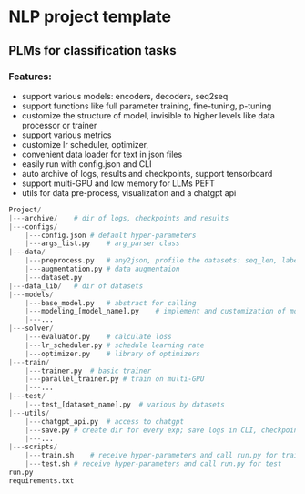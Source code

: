 # NLP project template

## PLMs for classification tasks

### Features:

- support various models: encoders, decoders, seq2seq
- support functions like full parameter training, fine-tuning, p-tuning
- customize the structure of model, invisible to higher levels like data processor or trainer
- support various metrics
- customize lr scheduler, optimizer,
- convenient data loader for text in json files
- easily run with config.json and CLI
- auto archive of logs, results and checkpoints, support tensorboard
- support multi-GPU and low memory for LLMs PEFT
- utils for data pre-process, visualization and a chatgpt api

```python
Project/
|---archive/	# dir of logs, checkpoints and results
|---configs/
	|---config.json	# default hyper-parameters
    |---args_list.py	# arg_parser class
|---data/
	|---preprocess.py	# any2json, profile the datasets: seq_len, labels 
    |---augmentation.py	# data augmentaion
	|---dataset.py
|---data_lib/	# dir of datasets
|---models/
	|---base_model.py	# abstract for calling 
    |---modeling_[model_name].py	# implement and customization of models
    |---...
|---solver/
    |---evaluator.py	# calculate loss
    |---lr_scheduler.py	# schedule learning rate
    |---optimizer.py	# library of optimizers
|---train/
	|---trainer.py	# basic trainer
	|---parallel_trainer.py	# train on multi-GPU
	|---...
|---test/
	|---test_[dataset_name].py	# various by datasets
|---utils/
	|---chatgpt_api.py	# access to chatgpt
    |---save.py	# create dir for every exp; save logs in CLI, checkpoints and tensorboard files
    |---...
|---scripts/
	|---train.sh	# receive hyper-parameters and call run.py for training
	|---test.sh	# receive hyper-parameters and call run.py for test
run.py
requirements.txt
```
